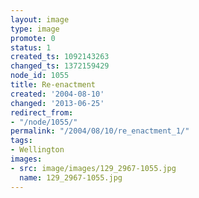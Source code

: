 ```yaml
---
layout: image
type: image
promote: 0
status: 1
created_ts: 1092143263
changed_ts: 1372159429
node_id: 1055
title: Re-enactment
created: '2004-08-10'
changed: '2013-06-25'
redirect_from:
- "/node/1055/"
permalink: "/2004/08/10/re_enactment_1/"
tags:
- Wellington
images:
- src: image/images/129_2967-1055.jpg
  name: 129_2967-1055.jpg
---
```


